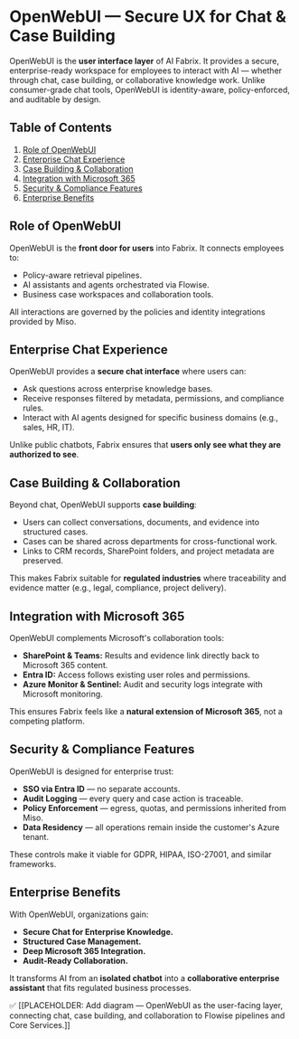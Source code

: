 # OpenWebUI — Secure UX for Chat & Case Building

OpenWebUI is the **user interface layer** of AI Fabrix.
It provides a secure, enterprise-ready workspace for employees to interact with AI — whether through chat, case building, or collaborative knowledge work.
Unlike consumer-grade chat tools, OpenWebUI is identity-aware, policy-enforced, and auditable by design.

## Table of Contents

1. [Role of OpenWebUI](#role-of-openwebui)
2. [Enterprise Chat Experience](#enterprise-chat-experience)
3. [Case Building & Collaboration](#case-building--collaboration)
4. [Integration with Microsoft 365](#integration-with-microsoft-365)
5. [Security & Compliance Features](#security--compliance-features)
6. [Enterprise Benefits](#enterprise-benefits)

## Role of OpenWebUI

OpenWebUI is the **front door for users** into Fabrix.
It connects employees to:

- Policy-aware retrieval pipelines.
- AI assistants and agents orchestrated via Flowise.
- Business case workspaces and collaboration tools.

All interactions are governed by the policies and identity integrations provided by Miso.

## Enterprise Chat Experience

OpenWebUI provides a **secure chat interface** where users can:

- Ask questions across enterprise knowledge bases.
- Receive responses filtered by metadata, permissions, and compliance rules.
- Interact with AI agents designed for specific business domains (e.g., sales, HR, IT).

Unlike public chatbots, Fabrix ensures that **users only see what they are authorized to see**.

## Case Building & Collaboration

Beyond chat, OpenWebUI supports **case building**:

- Users can collect conversations, documents, and evidence into structured cases.
- Cases can be shared across departments for cross-functional work.
- Links to CRM records, SharePoint folders, and project metadata are preserved.

This makes Fabrix suitable for **regulated industries** where traceability and evidence matter (e.g., legal, compliance, project delivery).

## Integration with Microsoft 365

OpenWebUI complements Microsoft's collaboration tools:

- **SharePoint & Teams:** Results and evidence link directly back to Microsoft 365 content.
- **Entra ID:** Access follows existing user roles and permissions.
- **Azure Monitor & Sentinel:** Audit and security logs integrate with Microsoft monitoring.

This ensures Fabrix feels like a **natural extension of Microsoft 365**, not a competing platform.

## Security & Compliance Features

OpenWebUI is designed for enterprise trust:

- **SSO via Entra ID** — no separate accounts.
- **Audit Logging** — every query and case action is traceable.
- **Policy Enforcement** — egress, quotas, and permissions inherited from Miso.
- **Data Residency** — all operations remain inside the customer's Azure tenant.

These controls make it viable for GDPR, HIPAA, ISO-27001, and similar frameworks.

## Enterprise Benefits

With OpenWebUI, organizations gain:

- **Secure Chat for Enterprise Knowledge.**
- **Structured Case Management.**
- **Deep Microsoft 365 Integration.**
- **Audit-Ready Collaboration.**

It transforms AI from an **isolated chatbot** into a **collaborative enterprise assistant** that fits regulated business processes.

✅ [[PLACEHOLDER: Add diagram — OpenWebUI as the user-facing layer, connecting chat, case building, and collaboration to Flowise pipelines and Core Services.]]
